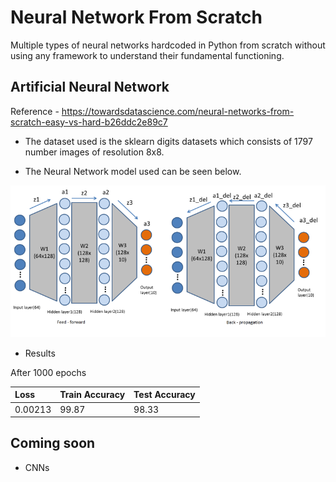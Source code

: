 # Neural Network From Scratch
Multiple types of neural networks hardcoded in Python from scratch without using any framework to understand their fundamental functioning.

## Artificial Neural Network
Reference - https://towardsdatascience.com/neural-networks-from-scratch-easy-vs-hard-b26ddc2e89c7<br>

 - The dataset used is the sklearn digits datasets which consists of 1797 number images of resolution 8x8. 
 
 - The Neural Network model used can be seen below.

![](assets/ANN/ann-model.png)

- Results

After 1000 epochs

| Loss   | Train Accuracy | Test Accuracy |
|:-------|:---------------|---------------|
| 0.00213| 99.87          |  98.33        |

[//]: <> (## Convolutional Neural Network)
[//]: <> (Reference - https://towardsdatascience.com/lets-code-convolutional-neural-network-in-plain-numpy-ce48e732f5d5<br>)

## Coming soon

- CNNs
